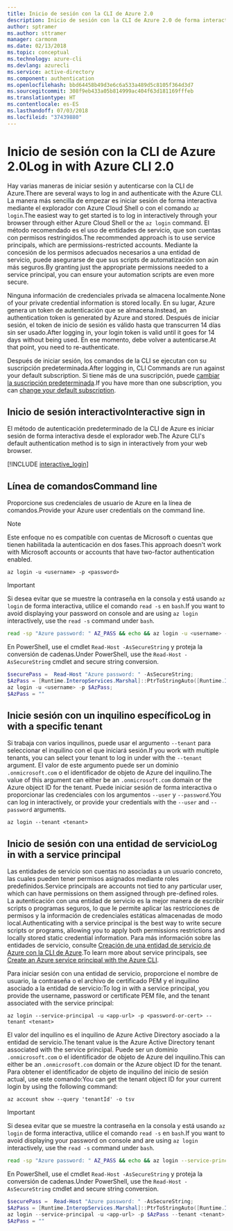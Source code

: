 ```yaml
---
title: Inicio de sesión con la CLI de Azure 2.0
description: Inicio de sesión con la CLI de Azure 2.0 de forma interactiva o con credenciales locales
author: sptramer
ms.author: sttramer
manager: carmonm
ms.date: 02/13/2018
ms.topic: conceptual
ms.technology: azure-cli
ms.devlang: azurecli
ms.service: active-directory
ms.component: authentication
ms.openlocfilehash: bbd64458b49d3e6c6a533a489d5c8105f364d3d7
ms.sourcegitcommit: 308f9eb433a05b814999ac404f63d181169fffeb
ms.translationtype: HT
ms.contentlocale: es-ES
ms.lasthandoff: 07/03/2018
ms.locfileid: "37439880"
---
```

# <a name="log-in-with-azure-cli-20"></a><span data-ttu-id="07aa6-103">Inicio de sesión con la CLI de Azure 2.0</span><span class="sxs-lookup"><span data-stu-id="07aa6-103">Log in with Azure CLI 2.0</span></span>

<span data-ttu-id="07aa6-104">Hay varias maneras de iniciar sesión y autenticarse con la CLI de Azure.</span><span class="sxs-lookup"><span data-stu-id="07aa6-104">There are several ways to log in and authenticate with the Azure CLI.</span></span> <span data-ttu-id="07aa6-105">La manera más sencilla de empezar es iniciar sesión de forma interactiva mediante el explorador con Azure Cloud Shell o con el comando `az login`.</span><span class="sxs-lookup"><span data-stu-id="07aa6-105">The easiest way to get started is to log in interactively through your browser through either Azure Cloud Shell or the `az login` command.</span></span>
<span data-ttu-id="07aa6-106">El método recomendado es el uso de entidades de servicio, que son cuentas con permisos restringidos.</span><span class="sxs-lookup"><span data-stu-id="07aa6-106">The recommended approach is to use service principals, which are permissions-restricted accounts.</span></span> <span data-ttu-id="07aa6-107">Mediante la concesión de los permisos adecuados necesarios a una entidad de servicio, puede asegurarse de que sus scripts de automatización son aún más seguros.</span><span class="sxs-lookup"><span data-stu-id="07aa6-107">By granting just the appropriate permissions needed to a service principal, you can ensure your automation scripts are even more secure.</span></span>

<span data-ttu-id="07aa6-108">Ninguna información de credenciales privada se almacena localmente.</span><span class="sxs-lookup"><span data-stu-id="07aa6-108">None of your private credential information is stored locally.</span></span> <span data-ttu-id="07aa6-109">En su lugar, Azure genera un token de autenticación que se almacena.</span><span class="sxs-lookup"><span data-stu-id="07aa6-109">Instead, an authentication token is generated by Azure and stored.</span></span> <span data-ttu-id="07aa6-110">Después de iniciar sesión, el token de inicio de sesión es válido hasta que transcurren 14 días sin ser usado.</span><span class="sxs-lookup"><span data-stu-id="07aa6-110">After logging in, your login token is valid until it goes for 14 days without being used.</span></span> <span data-ttu-id="07aa6-111">En ese momento, debe volver a autenticarse.</span><span class="sxs-lookup"><span data-stu-id="07aa6-111">At that point, you need to re-authenticate.</span></span>

<span data-ttu-id="07aa6-112">Después de iniciar sesión, los comandos de la CLI se ejecutan con su suscripción predeterminada.</span><span class="sxs-lookup"><span data-stu-id="07aa6-112">After logging in, CLI Commands are run against your default subscription.</span></span> <span data-ttu-id="07aa6-113">Si tiene más de una suscripción, puede [cambiar la suscripción predeterminada](manage-azure-subscriptions-azure-cli.md).</span><span class="sxs-lookup"><span data-stu-id="07aa6-113">If you have more than one subscription, you can [change your default subscription](manage-azure-subscriptions-azure-cli.md).</span></span>

## <a name="interactive-sign-in"></a><span data-ttu-id="07aa6-114">Inicio de sesión interactivo</span><span class="sxs-lookup"><span data-stu-id="07aa6-114">Interactive sign in</span></span>

<span data-ttu-id="07aa6-115">El método de autenticación predeterminado de la CLI de Azure es iniciar sesión de forma interactiva desde el explorador web.</span><span class="sxs-lookup"><span data-stu-id="07aa6-115">The Azure CLI's default authentication method is to sign in interactively from your web browser.</span></span>

[!INCLUDE [interactive_login](includes/interactive-login.md)]

## <a name="command-line"></a><span data-ttu-id="07aa6-116">Línea de comandos</span><span class="sxs-lookup"><span data-stu-id="07aa6-116">Command line</span></span>

<span data-ttu-id="07aa6-117">Proporcione sus credenciales de usuario de Azure en la línea de comandos.</span><span class="sxs-lookup"><span data-stu-id="07aa6-117">Provide your Azure user credentials on the command line.</span></span>

> [!Note]
> <span data-ttu-id="07aa6-118">Este enfoque no es compatible con cuentas de Microsoft o cuentas que tienen habilitada la autenticación en dos fases.</span><span class="sxs-lookup"><span data-stu-id="07aa6-118">This approach doesn't work with Microsoft accounts or accounts that have two-factor authentication enabled.</span></span>

```azurecli
az login -u <username> -p <password>
```

> [!IMPORTANT]
> <span data-ttu-id="07aa6-119">Si desea evitar que se muestre la contraseña en la consola y está usando `az login` de forma interactiva, utilice el comando `read -s` en `bash`.</span><span class="sxs-lookup"><span data-stu-id="07aa6-119">If you want to avoid displaying your password on console and are using `az login` interactively, use the `read -s` command under `bash`.</span></span>
> 
> ```bash
> read -sp "Azure password: " AZ_PASS && echo && az login -u <username> -p $AZ_PASS
> ```
>
> <span data-ttu-id="07aa6-120">En PowerShell, use el cmdlet `Read-Host -AsSecureString` y proteja la conversión de cadenas.</span><span class="sxs-lookup"><span data-stu-id="07aa6-120">Under PowerShell, use the `Read-Host -AsSecureString` cmdlet and secure string conversion.</span></span>
> 
> ```powershell
> $securePass =  Read-Host "Azure password: " -AsSecureString;
> $AzPass = [Runtime.InteropServices.Marshal]::PtrToStringAuto([Runtime.InteropServices.Marshal]::SecureStringToBSTR($securePass));
> az login -u <username> -p $AzPass;
> $AzPass = ""
> ```

## <a name="log-in-with-a-specific-tenant"></a><span data-ttu-id="07aa6-121">Inicie sesión con un inquilino específico</span><span class="sxs-lookup"><span data-stu-id="07aa6-121">Log in with a specific tenant</span></span>

<span data-ttu-id="07aa6-122">Si trabaja con varios inquilinos, puede usar el argumento `--tenant` para seleccionar el inquilino con el que iniciará sesión.</span><span class="sxs-lookup"><span data-stu-id="07aa6-122">If you work with multiple tenants, you can select your tenant to log in under with the `--tenant` argument.</span></span> <span data-ttu-id="07aa6-123">El valor de este argumento puede ser un dominio `.onmicrosoft.com` o el identificador de objeto de Azure del inquilino.</span><span class="sxs-lookup"><span data-stu-id="07aa6-123">The value of this argument can either be an `.onmicrosoft.com` domain or the Azure object ID for the tenant.</span></span> <span data-ttu-id="07aa6-124">Puede iniciar sesión de forma interactiva o proporcionar las credenciales con los argumentos `--user` y `--password`.</span><span class="sxs-lookup"><span data-stu-id="07aa6-124">You can log in interactively, or provide your credentials with the `--user` and `--password` arguments.</span></span> 

```azurecli
az login --tenant <tenant>
```

## <a name="log-in-with-a-service-principal"></a><span data-ttu-id="07aa6-125">Inicio de sesión con una entidad de servicio</span><span class="sxs-lookup"><span data-stu-id="07aa6-125">Log in with a service principal</span></span>

<span data-ttu-id="07aa6-126">Las entidades de servicio son cuentas no asociadas a un usuario concreto, las cuales pueden tener permisos asignados mediante roles predefinidos.</span><span class="sxs-lookup"><span data-stu-id="07aa6-126">Service principals are accounts not tied to any particular user, which can have permissions on them assigned through pre-defined roles.</span></span> <span data-ttu-id="07aa6-127">La autenticación con una entidad de servicio es la mejor manera de escribir scripts o programas seguros, lo que le permite aplicar las restricciones de permisos y la información de credenciales estáticas almacenadas de modo local.</span><span class="sxs-lookup"><span data-stu-id="07aa6-127">Authenticating with a service principal is the best way to write secure scripts or programs, allowing you to apply both permissions restrictions and locally stored static credential information.</span></span> <span data-ttu-id="07aa6-128">Para más información sobre las entidades de servicio, consulte [Creación de una entidad de servicio de Azure con la CLI de Azure](create-an-azure-service-principal-azure-cli.md).</span><span class="sxs-lookup"><span data-stu-id="07aa6-128">To learn more about service principals, see [Create an Azure service principal with the Azure CLI](create-an-azure-service-principal-azure-cli.md).</span></span>

<span data-ttu-id="07aa6-129">Para iniciar sesión con una entidad de servicio, proporcione el nombre de usuario, la contraseña o el archivo de certificado PEM y el inquilino asociado a la entidad de servicio:</span><span class="sxs-lookup"><span data-stu-id="07aa6-129">To log in with a service principal, you provide the username, password or certificate PEM file, and the tenant associated with the service principal:</span></span>

```azurecli
az login --service-principal -u <app-url> -p <password-or-cert> --tenant <tenant>
```

<span data-ttu-id="07aa6-130">El valor del inquilino es el inquilino de Azure Active Directory asociado a la entidad de servicio.</span><span class="sxs-lookup"><span data-stu-id="07aa6-130">The tenant value is the Azure Active Directory tenant associated with the service principal.</span></span> <span data-ttu-id="07aa6-131">Puede ser un dominio `.onmicrosoft.com` o el identificador de objeto de Azure del inquilino.</span><span class="sxs-lookup"><span data-stu-id="07aa6-131">This can either be an `.onmicrosoft.com` domain or the Azure object ID for the tenant.</span></span>
<span data-ttu-id="07aa6-132">Para obtener el identificador de objeto de inquilino del inicio de sesión actual, use este comando:</span><span class="sxs-lookup"><span data-stu-id="07aa6-132">You can get the tenant object ID for your current login by using the following command:</span></span>

```azurecli-interactive
az account show --query 'tenantId' -o tsv
```

> [!IMPORTANT]
> <span data-ttu-id="07aa6-133">Si desea evitar que se muestre la contraseña en la consola y está usando `az login` de forma interactiva, utilice el comando `read -s` en `bash`.</span><span class="sxs-lookup"><span data-stu-id="07aa6-133">If you want to avoid displaying your password on console and are using `az login` interactively, use the `read -s` command under `bash`.</span></span>
> 
> ```bash
> read -sp "Azure password: " AZ_PASS && echo && az login --service-principal -u <app-url> -p $AZ_PASS --tenant <tenant>
> ```
>
> <span data-ttu-id="07aa6-134">En PowerShell, use el cmdlet `Read-Host -AsSecureString` y proteja la conversión de cadenas.</span><span class="sxs-lookup"><span data-stu-id="07aa6-134">Under PowerShell, use the `Read-Host -AsSecureString` cmdlet and secure string conversion.</span></span>
> 
> ```powershell
> $securePass =  Read-Host "Azure password: " -AsSecureString;
> $AzPass = [Runtime.InteropServices.Marshal]::PtrToStringAuto([Runtime.InteropServices.Marshal]::SecureStringToBSTR($securePass));
> az login --service-principal -u <app-url> -p $AzPass --tenant <tenant>;
> $AzPass = ""
> ```
